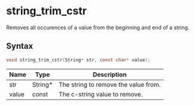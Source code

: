 # string_trim_cstr

Removes all occurences of a value from the beginning and end of a string.

## Syntax

```c
void string_trim_cstr(String* str, const char* value);
```

| Name | Type | Description |
| --- | --- | --- |
| str | String* | The string to remove the value from. |
| value | const | The c-string value to remove. |

